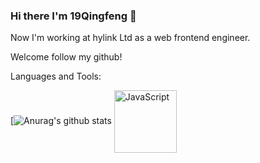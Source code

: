 ### Hi there I'm 19Qingfeng 👋
Now I'm working at hylink Ltd as a web frontend engineer.

Welcome follow my github!

Languages and Tools:

[![Anurag's github stats]( =100*100)
<img src="https://github.com/anuraghazra/github-readme-stats" width = "100" height = "100" alt="JavaScript" align=center />
<!--
**19Qingfeng/19Qingfeng** is a ✨ _special_ ✨ repository because its `README.md` (this file) appears on your GitHub profile.

Here are some ideas to get you started:

- 🔭 I’m currently working on ...
- 🌱 I’m currently learning ...
- 👯 I’m looking to collaborate on ...
- 🤔 I’m looking for help with ...
- 💬 Ask me about ...
- 📫 How to reach me: ...
- 😄 Pronouns: ...
- ⚡ Fun fact: ...
-->
